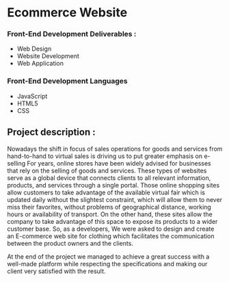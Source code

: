 # Ecommerce Website


### Front-End Development Deliverables :
- Web Design 
- Website Development
- Web Application

### Front-End Development Languages
- JavaScript 
- HTML5 
- CSS

## Project description :
 Nowadays the shift in focus of sales operations for goods and services from hand-to-hand to virtual sales is driving us to put greater emphasis on e-selling 
 For years, online stores have been widely advised for businesses that rely on the selling of goods and services. These types of websites serve as a global device that connects clients to all relevant information, products, and services through a single portal.
 Those online shopping sites allow customers to take advantage of the available virtual fair which is updated daily without the slightest constraint, which will allow them to never miss their favorites, without problems of geographical distance, working hours or availability of transport. On the other hand, these sites allow the company to take advantage of this space to expose its products to a wider customer base.
 So, as a developers, We were asked to design and create an E-commerce web site for clothing which facilitates the communication between the product owners and the clients.
 
 
 At the end of the project we managed to achieve a great success with a well-made platform while respecting the specifications and making our client very satisfied with the result.
 
 
